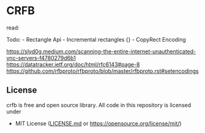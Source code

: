 # CRFB

read:

Todo:
    - Rectangle Api
    - Incremental rectangles {}
    - CopyRect Encoding

https://slyd0g.medium.com/scanning-the-entire-internet-unauthenticated-vnc-servers-f4780279d6b1
https://datatracker.ietf.org/doc/html/rfc6143#page-8
https://github.com/rfbproto/rfbproto/blob/master/rfbproto.rst#setencodings

## License
crfb is free and open source library. All code in this repository is licensed under
- MIT License ([LICENSE.md](https://github.com/Maksasj/crfb/blob/master/LICENSE.md) or https://opensource.org/license/mit/)